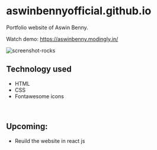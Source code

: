 # aswinbennyofficial.github.io
Portfolio website of Aswin Benny. 
<br>


Watch demo: https://aswinbenny.modingly.in/

![screenshot-rocks](https://user-images.githubusercontent.com/110408942/202965498-cde67154-aa55-457c-88a9-91ce62ca1bc5.png)



## Technology used
<ul>
<li>HTML</li>
<li>CSS</li>
<li>Fontawesome icons</li>
</ul>

<br>

## Upcoming:
<ul>
<li>Reuild the website in react js</li>
</ul>

